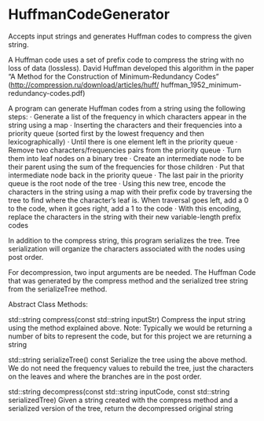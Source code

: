 # HuffmanCodeGenerator
Accepts input strings and generates Huffman codes to compress the given string. 

A Huffman code uses a set of prefix code to compress the string with no loss of data (lossless).
David Huffman developed this algorithm in the paper “A Method for the Construction of
Minimum-Redundancy Codes” (http://compression.ru/download/articles/huff/
huffman_1952_minimum-redundancy-codes.pdf)

A program can generate Huffman codes from a string using the following steps:
· Generate a list of the frequency in which characters appear in the string using a map
· Inserting the characters and their frequencies into a priority queue (sorted first by the lowest
frequency and then lexicographically)
· Until there is one element left in the priority queue
· Remove two characters/frequencies pairs from the priority queue
· Turn them into leaf nodes on a binary tree
· Create an intermediate node to be their parent using the sum of the frequencies for those
children
· Put that intermediate node back in the priority queue
· The last pair in the priority queue is the root node of the tree
· Using this new tree, encode the characters in the string using a map with their prefix code by
traversing the tree to find where the character’s leaf is. When traversal goes left, add a 0 to
the code, when it goes right, add a 1 to the code
· With this encoding, replace the characters in the string with their new variable-length prefix
codes

In addition to the compress string, this program serializes the tree.
Tree serialization will organize the characters associated with the nodes using post order.


For decompression, two input arguments are be needed. The Huffman Code that was generated
by the compress method and the serialized tree string from the serializeTree method. 

Abstract Class Methods:

std::string compress(const std::string inputStr)
Compress the input string using the method explained above. Note: Typically we would be
returning a number of bits to represent the code, but for this project we are returning a string

std::string serializeTree() const
Serialize the tree using the above method. We do not need the frequency values to rebuild the
tree, just the characters on the leaves and where the branches are in the post order.

std::string decompress(const std::string inputCode, const std::string
serializedTree)
Given a string created with the compress method and a serialized version of the tree, return the
decompressed original string

